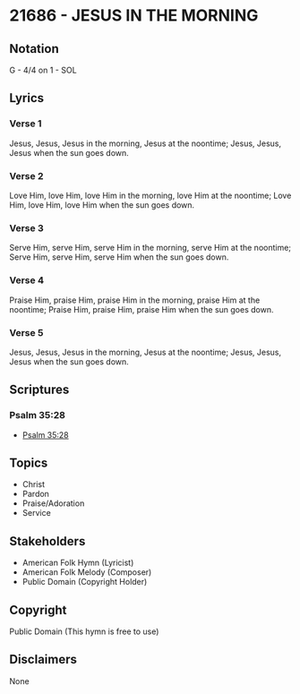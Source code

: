 # 21686 - JESUS IN THE MORNING

## Notation

G - 4/4 on 1 - SOL

## Lyrics

### Verse 1

Jesus, Jesus, Jesus in the morning, Jesus at the noontime; Jesus, Jesus, Jesus when the sun goes down.

### Verse 2

Love Him, love Him, love Him in the morning, love Him at the noontime; Love Him, love Him, love Him when the sun goes down.

### Verse 3

Serve Him, serve Him, serve Him in the morning, serve Him at the noontime; Serve Him, serve Him, serve Him when the sun goes down.

### Verse 4

Praise Him, praise Him, praise Him in the morning, praise Him at the noontime; Praise Him, praise Him, praise Him when the sun goes down.



### Verse 5

Jesus, Jesus, Jesus in the morning, Jesus at the noontime; Jesus, Jesus, Jesus when the sun goes down.






## Scriptures

### Psalm 35:28

- [Psalm 35:28](https://www.biblegateway.com/passage/?search=Psalm%2035%3A28)


## Topics

- Christ
- Pardon
- Praise/Adoration
- Service

## Stakeholders

- American Folk Hymn (Lyricist)
- American Folk Melody (Composer)
- Public Domain (Copyright Holder)

## Copyright

Public Domain
(This hymn is free to use)

## Disclaimers

None

